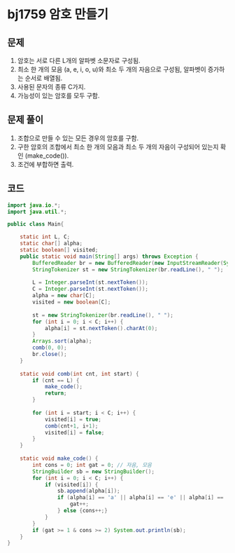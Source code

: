 # bj1759 암호 만들기

## 문제 

1. 암호는 서로 다른 L개의 알파벳 소문자로 구성됨.
2. 최소 한 개의 모음 (a, e, i, o, u)와 최소 두 개의 자음으로 구성됨, 알파벳이 증가하는 순서로 배열됨.
3. 사용된 문자의 종류 C가지.
4. 가능성이 있는 암호를 모두 구함.

## 문제 풀이

1. 조합으로 만들 수 있는 모든 경우의 암호를 구함.
2. 구한 암호의 조합에서 최소 한 개의 모음과 최소 두 개의 자음이 구성되어 있는지 확인 (make_code()).
3. 조건에 부합하면 출력.

## 코드

```java
import java.io.*;
import java.util.*;

public class Main{

	static int L, C;
	static char[] alpha;
	static boolean[] visited;
	public static void main(String[] args) throws Exception {
		BufferedReader br = new BufferedReader(new InputStreamReader(System.in));
		StringTokenizer st = new StringTokenizer(br.readLine(), " ");
		
		L = Integer.parseInt(st.nextToken());
		C = Integer.parseInt(st.nextToken());
		alpha = new char[C];
		visited = new boolean[C];
		
		st = new StringTokenizer(br.readLine(), " ");
		for (int i = 0; i < C; i++) {
			alpha[i] = st.nextToken().charAt(0);
		}		
		Arrays.sort(alpha);
		comb(0, 0);
        br.close();
	}
	
	static void comb(int cnt, int start) {
		if (cnt == L) {
			make_code();
			return;
		}
		
		for (int i = start; i < C; i++) {
			visited[i] = true;
			comb(cnt+1, i+1);
			visited[i] = false;
		}
	}
	
	static void make_code() {
		int cons = 0; int gat = 0; // 자음, 모음 
		StringBuilder sb = new StringBuilder();
		for (int i = 0; i < C; i++) {
			if (visited[i]) {
				sb.append(alpha[i]);
				if (alpha[i] == 'a' || alpha[i] == 'e' || alpha[i] == 'i' || alpha[i] == 'o' || alpha[i] == 'u') {
					gat++;
				} else {cons++;}
			}
		}
		if (gat >= 1 & cons >= 2) System.out.println(sb);
	}
}
```

